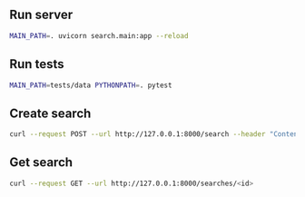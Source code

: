 ## Run server

```bash
MAIN_PATH=. uvicorn search.main:app --reload
```

## Run tests

```bash
MAIN_PATH=tests/data PYTHONPATH=. pytest
```

## Create search

```bash
curl --request POST --url http://127.0.0.1:8000/search --header "Content-Type: application/json" --data '{"text": "END_TEST", "file_mask": null, "size": null, "creation_time": null}'
```

## Get search

```bash
curl --request GET --url http://127.0.0.1:8000/searches/<id>
```